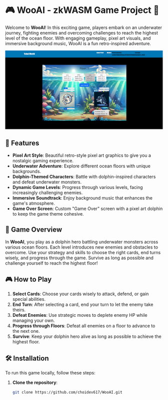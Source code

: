 # 🎮 WooAI - zkWASM Game Project 🌊

Welcome to **WooAI**! In this exciting game, players embark on an underwater journey, fighting enemies and overcoming challenges to reach the highest level of the ocean floor. With engaging gameplay, pixel art visuals, and immersive background music, WooAI is a fun retro-inspired adventure.

![Game Screenshot](./shot.png) <!-- Replace with actual screenshot path -->

## 🌟 Features

- **Pixel Art Style**: Beautiful retro-style pixel art graphics to give you a nostalgic gaming experience.
- **Underwater Adventure**: Explore different ocean floors with unique backgrounds.
- **Dolphin-Themed Characters**: Battle with dolphin-inspired characters and defeat underwater monsters.
- **Dynamic Game Levels**: Progress through various levels, facing increasingly challenging enemies.
- **Immersive Soundtrack**: Enjoy background music that enhances the game's atmosphere.
- **Game Over Screen**: Custom "Game Over" screen with a pixel art dolphin to keep the game theme cohesive.

## 📖 Game Overview

In **WooAI**, you play as a dolphin hero battling underwater monsters across various ocean floors. Each level introduces new enemies and obstacles to overcome. Use your strategy and skills to choose the right cards, end turns wisely, and progress through the game. Survive as long as possible and challenge yourself to reach the highest floor!

## 🎮 How to Play

1. **Select Cards**: Choose your cards wisely to attack, defend, or gain special abilities.
2. **End Turn**: After selecting a card, end your turn to let the enemy take theirs.
3. **Defeat Enemies**: Use strategic moves to deplete enemy HP while managing your own.
4. **Progress through Floors**: Defeat all enemies on a floor to advance to the next one.
5. **Survive**: Keep your dolphin hero alive as long as possible to achieve the highest floor.

## 🛠️ Installation

To run this game locally, follow these steps:

1. **Clone the repository**:
   ```bash
   git clone https://github.com/choidev617/WooAI.git
